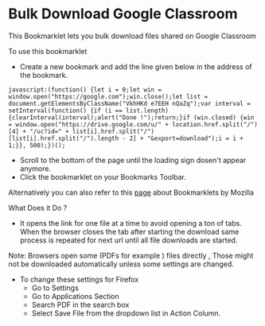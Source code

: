 # Bulk Download Google Classroom
This Bookmarklet lets you bulk download files shared on Google Classroom

To use this bookmarklet 
+ Create a new bookmark and add the line given below in the address of the bookmark.

```
javascript:(function() {let i = 0;let win = window.open("https://google.com");win.close();let list = document.getElementsByClassName("VkhHKd e7EEH nQaZq");var interval = setInterval(function() {if (i == list.length) {clearInterval(interval);alert("Done !");return;}if (win.closed) {win = window.open("https://drive.google.com/u/" + location.href.split("/")[4] + "/uc?id=" + list[i].href.split("/")[list[i].href.split("/").length - 2] + "&export=download");i = i + 1;}}, 500);})();
```
+ Scroll to the bottom of the page until the loading sign dosen't appear anymore.
+ Click the bookmarklet on your Bookmarks Toolbar.

Alternatively you can also refer to this [page](https://support.mozilla.org/en-US/kb/bookmarklets-perform-common-web-page-tasks) about Bookmarklets by Mozilla 

What Does it Do ?
- It opens the link for one file at a time to avoid opening a ton of tabs.
When the browser closes the tab after starting the download same process is repeated for next url until all file downloads are started.

 Note: Browsers open some (PDFs for example ) files directly , Those might not be downloaded automatically unless some settings are changed.
+ To change these settings for Firefox
    + Go to Settings
    + Go to Applications Section
    + Search PDF in the search box
    + Select Save File from the dropdown list in  Action Column.

